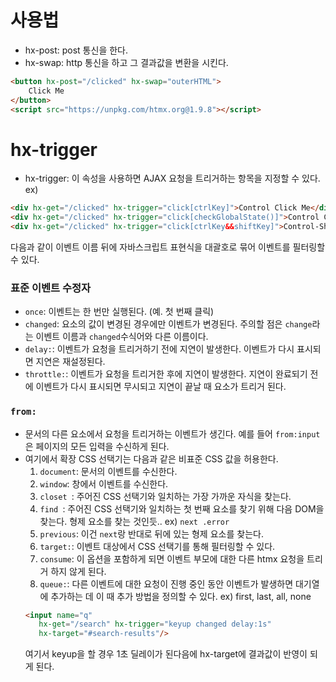 # 사용법

- hx-post: post 통신을 한다.
- hx-swap: http 통신을 하고 그 결과값을 변환을 시킨다.

```html
<button hx-post="/clicked" hx-swap="outerHTML">
    Click Me
</button>
<script src="https://unpkg.com/htmx.org@1.9.8"></script>
```

# hx-trigger 

- hx-trigger: 이 속성을 사용하면 AJAX 요청을 트리거하는 항목을 지정할 수 있다.
ex)
```html
<div hx-get="/clicked" hx-trigger="click[ctrlKey]">Control Click Me</div>
<div hx-get="/clicked" hx-trigger="click[checkGlobalState()]">Control Click Me</div>
<div hx-get="/clicked" hx-trigger="click[ctrlKey&&shiftKey]">Control-Shift Click Me</div>
```
다음과 같이 이벤트 이름 뒤에 자바스크립트 표현식을 대괄호로 묶어 이벤트를 필터링할 수 있다. 

### 표준 이벤트 수정자
- <code>once</code>: 이벤트는 한 번만 실행된다. (예. 첫 번째 클릭)
- <code>changed</code>: 요소의 값이 변경된 경우에만 이벤트가 변경된다. 주의할 점은 <code>change</code>라는 이벤트 이름과 <code>changed</code>수식어와 다른 이름이다.
- <code>delay:<timing declaration></code>: 이벤트가 요청을 트리거하기 전에 지연이 발생한다. 이벤트가 다시 표시되면 지연은 재설정된다.
- <code>throttle:<timing declaration></code>: 이벤트가 요청을 트리거한 후에 지연이 발생한다. 지연이 완료되기 전에 이벤트가 다시 표시되면 무시되고 지연이 끝날 때 요소가 트리거 된다. 

### <code>from:<Extended CSS selector></code>
- 문서의 다른 요소에서 요청을 트리거하는 이벤트가 생긴다. 예를 들어 <code>from:input</code>은 페이지의 모든 입력을 수신하게 된다. 
- 여기에서 확장 CSS 선택기는 다음과 같은 비표준 CSS 값을 허용한다. 
    1. <code>document</code>: 문서의 이벤트를 수신한다.
    2. <code>window</code>: 창에서 이벤트를 수신한다.
    3. <code>closet <CSS selector></code>: 주어진 CSS 선택기와 일치하는 가장 가까운 자식을 찾는다.
    4. <code>find <CSS selector></code>: 주어진 CSS 선택기와 일치하는 첫 번째 요소를 찾기 위해 다음 DOM을 찾는다. 형제 요소를 찾는 것인듯.. ex) <code>next .error</code>
    5. <code>previous</code>: 이건 <code>next</code>랑 반대로 뒤에 있는 형제 요소를 찾는다. 
    6. <code>target:<CSS selector></code>: 이벤트 대상에서 CSS 선택기를 통해 필터링할 수 있다.
    7. <code>consume</code>: 이 옵션을 포함하게 되면 이벤트 부모에 대한 다른 htmx 요청을 트리거 하지 않게 된다.
    8. <code>queue:<queue option></code>: 다른 이벤트에 대한 요청이 진행 중인 동안 이벤트가 발생하면 대기열에 추가하는 데 이 때 추가 방법을 정의할 수 있다. ex) first, last, all, none
    ```html
    <input name="q"
       hx-get="/search" hx-trigger="keyup changed delay:1s"
       hx-target="#search-results"/>
    ```
    여기서 keyup을 할 경우 1초 딜레이가 된다음에 hx-target에 결과값이 반영이 되게 된다. 